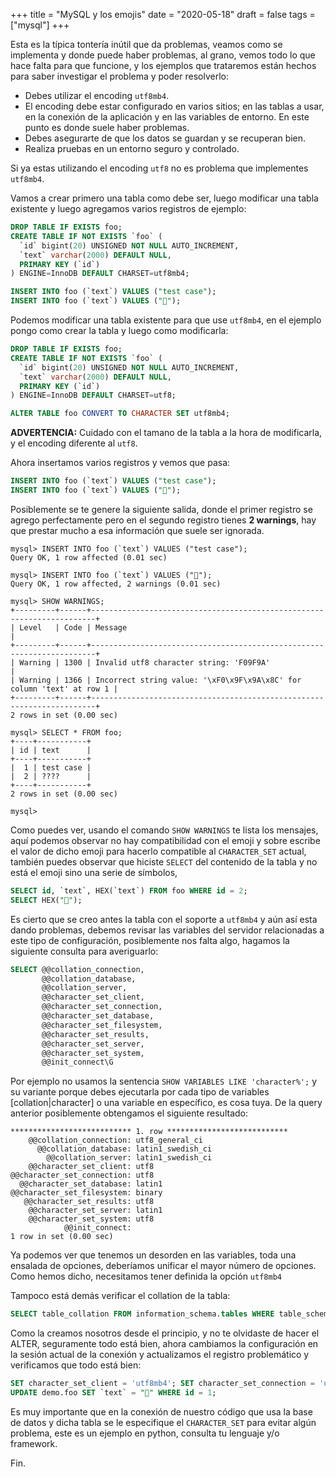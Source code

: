 +++
title = "MySQL y los emojis"
date = "2020-05-18"
draft = false
tags = ["mysql"]
+++

Esta es la típica tontería inútil que da problemas, veamos como se implementa y donde puede haber problemas, al grano, vemos todo lo que hace falta para que funcione, y los ejemplos que trataremos están hechos para saber investigar el problema y poder resolverlo:

- Debes utilizar el encoding `utf8mb4`.
- El encoding debe estar configurado en varios sitios; en las tablas a usar, en la conexión de la aplicación y en las variables de entorno. En este punto es donde suele haber problemas.
- Debes asegurarte de que los datos se guardan y se recuperan bien.
- Realiza pruebas en un entorno seguro y controlado.

Si ya estas utilizando el encoding `utf8` no es problema que implementes `utf8mb4`.

Vamos a crear primero una tabla como debe ser, luego modificar una tabla existente y luego agregamos varios registros de ejemplo:

```SQL
DROP TABLE IF EXISTS foo;
CREATE TABLE IF NOT EXISTS `foo` (
  `id` bigint(20) UNSIGNED NOT NULL AUTO_INCREMENT,
  `text` varchar(2000) DEFAULT NULL,
  PRIMARY KEY (`id`)
) ENGINE=InnoDB DEFAULT CHARSET=utf8mb4;

INSERT INTO foo (`text`) VALUES ("test case");
INSERT INTO foo (`text`) VALUES ("🚌");
```

Podemos modificar una tabla existente para que use `utf8mb4`, en el ejemplo pongo como crear la tabla y luego como modificarla:

```SQL
DROP TABLE IF EXISTS foo;
CREATE TABLE IF NOT EXISTS `foo` (
  `id` bigint(20) UNSIGNED NOT NULL AUTO_INCREMENT,
  `text` varchar(2000) DEFAULT NULL,
  PRIMARY KEY (`id`)
) ENGINE=InnoDB DEFAULT CHARSET=utf8;

ALTER TABLE foo CONVERT TO CHARACTER SET utf8mb4;
```

**ADVERTENCIA:** Cuidado con el tamano de la tabla a la hora de modificarla, y el encoding diferente al `utf8`.

Ahora insertamos varios registros y vemos que pasa:

```SQL
INSERT INTO foo (`text`) VALUES ("test case");
INSERT INTO foo (`text`) VALUES ("🚌");
```

Posiblemente se te genere la siguiente salida, donde el primer registro se agrego perfectamente pero en el segundo registro tienes **2 warnings**, hay que prestar mucho a esa información que suele ser ignorada.

```
mysql> INSERT INTO foo (`text`) VALUES ("test case");
Query OK, 1 row affected (0.01 sec)

mysql> INSERT INTO foo (`text`) VALUES ("🚌");
Query OK, 1 row affected, 2 warnings (0.01 sec)

mysql> SHOW WARNINGS;
+---------+------+-----------------------------------------------------------------------+
| Level   | Code | Message                                                               |
+---------+------+-----------------------------------------------------------------------+
| Warning | 1300 | Invalid utf8 character string: 'F09F9A'                               |
| Warning | 1366 | Incorrect string value: '\xF0\x9F\x9A\x8C' for column 'text' at row 1 |
+---------+------+-----------------------------------------------------------------------+
2 rows in set (0.00 sec)

mysql> SELECT * FROM foo;
+----+-----------+
| id | text      |
+----+-----------+
|  1 | test case |
|  2 | ????      |
+----+-----------+
2 rows in set (0.00 sec)

mysql>
```

Como puedes ver, usando el comando `SHOW WARNINGS` te lista los mensajes, aquí podemos observar no hay compatibilidad con el emoji y sobre escribe el valor de dicho emoji para hacerlo compatible al `CHARACTER_SET` actual, también puedes observar que hiciste `SELECT` del contenido de la tabla y no está el emoji sino una serie de símbolos,

```SQL
SELECT id, `text`, HEX(`text`) FROM foo WHERE id = 2;
SELECT HEX("🚌");
```

Es cierto que se creo antes la tabla con el soporte a `utf8mb4` y aún así esta dando problemas, debemos revisar las variables del servidor relacionadas a este tipo de configuración, posiblemente nos falta algo, hagamos la siguiente consulta para averiguarlo:

```SQL
SELECT @@collation_connection,
       @@collation_database,
       @@collation_server,
       @@character_set_client,
       @@character_set_connection,
       @@character_set_database,
       @@character_set_filesystem,
       @@character_set_results,
       @@character_set_server,
       @@character_set_system,
       @@init_connect\G
```

Por ejemplo no usamos la sentencia `SHOW VARIABLES LIKE 'character%';` y su variante porque debes ejecutarla por cada tipo de variables [collation|character] o una variable en específico, es cosa tuya. De la query anterior posiblemente obtengamos el siguiente resultado:

```
*************************** 1. row ***************************
    @@collation_connection: utf8_general_ci
      @@collation_database: latin1_swedish_ci
        @@collation_server: latin1_swedish_ci
    @@character_set_client: utf8
@@character_set_connection: utf8
  @@character_set_database: latin1
@@character_set_filesystem: binary
   @@character_set_results: utf8
    @@character_set_server: latin1
    @@character_set_system: utf8
            @@init_connect:
1 row in set (0.00 sec)
```

Ya podemos ver que tenemos un desorden en las variables, toda una ensalada de opciones, deberíamos unificar el mayor número de opciones. Como hemos dicho, necesitamos tener definida la opción `utf8mb4`

Tampoco está demás verificar el collation de la tabla:

```SQL
SELECT table_collation FROM information_schema.tables WHERE table_schema = 'demo' AND table_name = 'foo';
```

Como la creamos nosotros desde el principio, y no te olvidaste de hacer el ALTER, seguramente todo está bien, ahora cambiamos la configuración en la sesión actual de la conexión y actualizamos el registro problemático y verificamos que todo está bien:


```SQL
SET character_set_client = 'utf8mb4'; SET character_set_connection = 'utf8mb4'; SET character_set_results = 'utf8mb4';
UPDATE demo.foo SET `text` = "🚌" WHERE id = 1;
```

Es muy importante que en la conexión de nuestro código que usa la base de datos y dicha tabla se le especifique el `CHARACTER_SET` para evitar algún problema, este es un ejemplo en python, consulta tu lenguaje y/o framework.

Fin.
